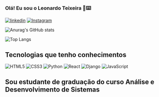 ### Olá! Eu sou o Leonardo Teixeira 🫡⌨️
[![linkedin](https://img.shields.io/badge/LinkedIn-0077B5?style=for-the-badge&logo=linkedin&logoColor=white)](https://www.linkedin.com/in/leomttx/)
[![Instagram](https://img.shields.io/badge/-Instagram-%23E4405F?style=for-the-badge&logo=instagram&logoColor=white)]([https://www.instagram.com/SEUUSERNAME/](https://www.instagram.com/leomttx))

![Anurag's GitHub stats](https://github-readme-stats.vercel.app/api?username=leomttx&show_icons=true&theme=radical)

![Top Langs](https://github-readme-stats-git-masterrstaa-rickstaa.vercel.app/api/top-langs/?username=leomttx&layout=compact&bg_color=000&border_color=30A3DC&title_color=E94D5F&text_color=FFF)

## Tecnologias que tenho conhecimentos

![HTML5](https://img.shields.io/badge/HTML5-E34F26?style=for-the-badge&logo=html5&logoColor=white)
![CSS3](https://img.shields.io/badge/CSS3-1572B6?style=for-the-badge&logo=css3&logoColor=white)
![Python](https://img.shields.io/badge/python-3670A0?style=for-the-badge&logo=python&logoColor=ffdd54)
![React](https://img.shields.io/badge/React-20232A?style=for-the-badge&logo=react&logoColor=61DAFB)
![Django](https://img.shields.io/badge/django-%23092E20.svg?style=for-the-badge&logo=django&logoColor=white)
![JavaScript](https://img.shields.io/badge/JavaScript-F7DF1E?style=for-the-badge&logo=javascript&logoColor=black)

## Sou estudante de graduação do curso Análise e Desenvolvimento de Sistemas 
